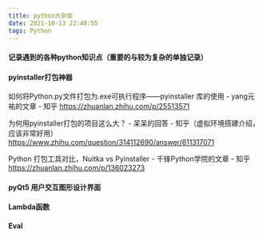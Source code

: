 ```yaml
---
title: python大杂烩
date: 2021-10-13 22:48:55
tags: Python
---
```



#### 记录遇到的各种python知识点（重要的与较为复杂的单独记录）

#### pyinstaller打包神器
如何将Python.py文件打包为.exe可执行程序——pyinstaller 库的使用 - yang元祐的文章 - 知乎
https://zhuanlan.zhihu.com/p/25513571

为何用pyinstaller打包的项目这么大？ - 呆呆的回答 - 知乎（虚拟环境搭建介绍，应该非常好用）
https://www.zhihu.com/question/314112690/answer/611317071

Python 打包工具对比，Nuitka vs Pyinstaller - 千锋Python学院的文章 - 知乎
https://zhuanlan.zhihu.com/p/136023273

#### pyQt5 用户交互图形设计界面

#### Lambda函数

#### Eval